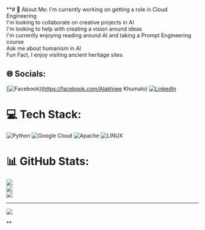 **# 💫 About Me:
I'm currently working on getting a role in Cloud Engineering <br>I'm looking to collaborate on creative projects in AI <br>I'm looking to help with creating a vision around ideas  <br>I'm currently enjoying reading around AI and taking a Prompt Engineering course <br>Ask me about humanism in AI<br>Fun Fact, I enjoy visiting ancient heritage sites <br>


## 🌐 Socials:
[![Facebook](https://img.shields.io/badge/Facebook-%231877F2.svg?logo=Facebook&logoColor=white)](https://facebook.com/Alakhiwe Khumalo) [![LinkedIn](https://img.shields.io/badge/LinkedIn-%230077B5.svg?logo=linkedin&logoColor=white)](https://linkedin.com/in/https://www.linkedin.com/in/alakhiwe-khumalo-17645980/) 

# 💻 Tech Stack:
![Python](https://img.shields.io/badge/python-3670A0?style=for-the-badge&logo=python&logoColor=ffdd54) ![Google Cloud](https://img.shields.io/badge/GoogleCloud-%234285F4.svg?style=for-the-badge&logo=google-cloud&logoColor=white) ![Apache](https://img.shields.io/badge/apache-%23D42029.svg?style=for-the-badge&logo=apache&logoColor=white) ![LINUX](https://img.shields.io/badge/Linux-FCC624?style=for-the-badge&logo=linux&logoColor=black)
# 📊 GitHub Stats:
![](https://github-readme-stats.vercel.app/api?username=Alky28&theme=dark&hide_border=false&include_all_commits=false&count_private=false)<br/>
![](https://github-readme-streak-stats.herokuapp.com/?user=Alky28&theme=dark&hide_border=false)<br/>
![](https://github-readme-stats.vercel.app/api/top-langs/?username=Alky28&theme=dark&hide_border=false&include_all_commits=false&count_private=false&layout=compact)

---
[![](https://visitcount.itsvg.in/api?id=Alky28&icon=0&color=0)](https://visitcount.itsvg.in)

<!-- Proudly created with GPRM ( https://gprm.itsvg.in ) -->**
